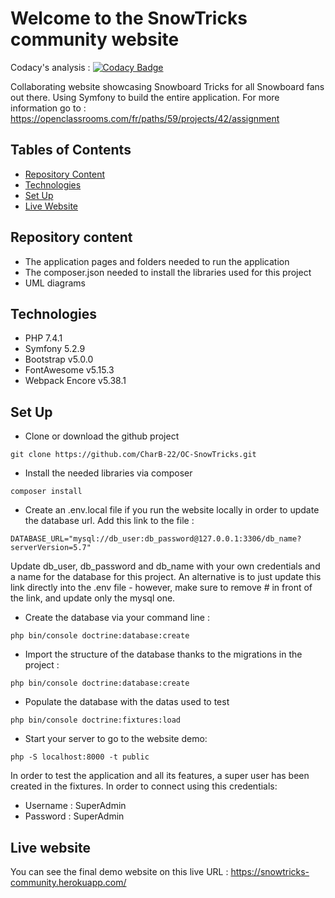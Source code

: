 # Welcome to the SnowTricks community website

Codacy's analysis : [![Codacy Badge](https://api.codacy.com/project/badge/Grade/7528ea2e702546bfb2cb53cc6bfdfb9e)](https://app.codacy.com/gh/CharB-22/OC-SnowTricks?utm_source=github.com&utm_medium=referral&utm_content=CharB-22/OC-SnowTricks&utm_campaign=Badge_Grade_Settings)

Collaborating website showcasing Snowboard Tricks for all Snowboard fans out there. Using Symfony to build the entire application. For more information go to : https://openclassrooms.com/fr/paths/59/projects/42/assignment

## Tables of Contents
  * [Repository Content](#repository-content)
  * [Technologies](#technologies)
  * [Set Up](#set-up)
  * [Live Website](#live-website)

## Repository content
  * The application pages and folders needed to run the application
  * The composer.json needed to install the libraries used for this project
  * UML diagrams

## Technologies
  * PHP 7.4.1
  * Symfony 5.2.9
  * Bootstrap v5.0.0
  * FontAwesome v5.15.3
  * Webpack Encore v5.38.1

## Set Up
  * Clone or download the github project
  ```
  git clone https://github.com/CharB-22/OC-SnowTricks.git
  ```
  * Install the needed libraries via composer
  ```
  composer install
  ```
  * Create an .env.local file if you run the website locally in order to update the database url. Add this link to the file :
  ```
  DATABASE_URL="mysql://db_user:db_password@127.0.0.1:3306/db_name?serverVersion=5.7"
  ```
  Update db_user, db_password and db_name with your own credentials and a name for the database for this project.
  An alternative is to just update this link directly into the .env file - however, make sure to remove # in front of the link, and update only the mysql one.

  * Create the database via your command line :
  ```
  php bin/console doctrine:database:create
  ```
  * Import the structure of the database thanks to the migrations in the project :
  ```
  php bin/console doctrine:database:create
  ```
  * Populate the database with the datas used to test
  ```
  php bin/console doctrine:fixtures:load
  ```
  * Start your server to go to the website demo:
  ```
  php -S localhost:8000 -t public
  ```

In order to test the application and all its features, a super user has been created in the fixtures. In order to connect using this credentials:
  * Username : SuperAdmin
  * Password : SuperAdmin

## Live website

You can see the final demo website on this live URL : https://snowtricks-community.herokuapp.com/
